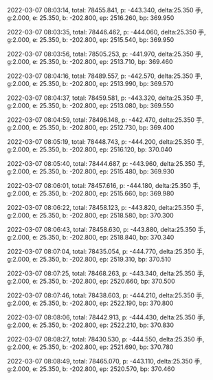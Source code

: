 2022-03-07 08:03:14, total: 78455.841, p: -443.340, delta:25.350 手, g:2.000, e: 25.350, b: -202.800, ep: 2516.260, bp: 369.950

2022-03-07 08:03:35, total: 78446.462, p: -444.060, delta:25.350 手, g:2.000, e: 25.350, b: -202.800, ep: 2515.540, bp: 369.950

2022-03-07 08:03:56, total: 78505.253, p: -441.970, delta:25.350 手, g:2.000, e: 25.350, b: -202.800, ep: 2513.710, bp: 369.460

2022-03-07 08:04:16, total: 78489.557, p: -442.570, delta:25.350 手, g:2.000, e: 25.350, b: -202.800, ep: 2513.990, bp: 369.570

2022-03-07 08:04:37, total: 78459.581, p: -443.320, delta:25.350 手, g:2.000, e: 25.350, b: -202.800, ep: 2513.080, bp: 369.550

2022-03-07 08:04:59, total: 78496.148, p: -442.470, delta:25.350 手, g:2.000, e: 25.350, b: -202.800, ep: 2512.730, bp: 369.400

2022-03-07 08:05:19, total: 78448.743, p: -444.200, delta:25.350 手, g:2.000, e: 25.350, b: -202.800, ep: 2516.120, bp: 370.040

2022-03-07 08:05:40, total: 78444.687, p: -443.960, delta:25.350 手, g:2.000, e: 25.350, b: -202.800, ep: 2515.480, bp: 369.930

2022-03-07 08:06:01, total: 78457.616, p: -444.180, delta:25.350 手, g:2.000, e: 25.350, b: -202.800, ep: 2515.660, bp: 369.980

2022-03-07 08:06:22, total: 78458.123, p: -443.820, delta:25.350 手, g:2.000, e: 25.350, b: -202.800, ep: 2518.580, bp: 370.300

2022-03-07 08:06:43, total: 78458.630, p: -443.880, delta:25.350 手, g:2.000, e: 25.350, b: -202.800, ep: 2518.840, bp: 370.340

2022-03-07 08:07:04, total: 78435.054, p: -444.770, delta:25.350 手, g:2.000, e: 25.350, b: -202.800, ep: 2519.310, bp: 370.510

2022-03-07 08:07:25, total: 78468.263, p: -443.340, delta:25.350 手, g:2.000, e: 25.350, b: -202.800, ep: 2520.660, bp: 370.500

2022-03-07 08:07:46, total: 78438.603, p: -444.210, delta:25.350 手, g:2.000, e: 25.350, b: -202.800, ep: 2522.190, bp: 370.800

2022-03-07 08:08:06, total: 78442.913, p: -444.430, delta:25.350 手, g:2.000, e: 25.350, b: -202.800, ep: 2522.210, bp: 370.830

2022-03-07 08:08:27, total: 78430.530, p: -444.550, delta:25.350 手, g:2.000, e: 25.350, b: -202.800, ep: 2521.690, bp: 370.780

2022-03-07 08:08:49, total: 78465.070, p: -443.110, delta:25.350 手, g:2.000, e: 25.350, b: -202.800, ep: 2520.570, bp: 370.460